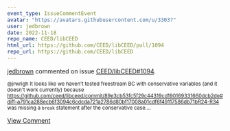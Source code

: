 ```yaml
---
event_type: IssueCommentEvent
avatar: "https://avatars.githubusercontent.com/u/3303?"
user: jedbrown
date: 2022-11-18
repo_name: CEED/libCEED
html_url: https://github.com/CEED/libCEED/pull/1094
repo_url: https://github.com/CEED/libCEED
---
```


<a href='https://github.com/jedbrown' target='_blank'>jedbrown</a> commented on issue <a href='https://github.com/CEED/libCEED/pull/1094' target='_blank'>CEED/libCEED#1094</a>.

<small>@jrwrigh It looks like we haven't tested freestream BC with conservative variables (and it doesn't work currently) because https://github.com/ceed/libceed/commit/89e3cb53fc5f29c44319cd190169331660dcb2de#diff-a791ca288ecb6f3094c6cdcda721a2786d80bf17008a01cdf6f49117586db71bR24-R34 was missing a `break` statement after the conservative case....</small>

<a href='https://github.com/CEED/libCEED/pull/1094' target='_blank'>View Comment</a>